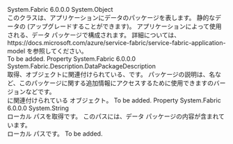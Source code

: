 <Type Name="DataPackage" FullName="System.Fabric.DataPackage">
  <TypeSignature Language="C#" Value="public sealed class DataPackage" />
  <TypeSignature Language="ILAsm" Value=".class public auto ansi sealed beforefieldinit DataPackage extends System.Object" />
  <TypeSignature Language="DocId" Value="T:System.Fabric.DataPackage" />
  <TypeSignature Language="VB.NET" Value="Public NotInheritable Class DataPackage" />
  <TypeSignature Language="F#" Value="type DataPackage = class" />
  <AssemblyInfo>
    <AssemblyName>System.Fabric</AssemblyName>
    <AssemblyVersion>6.0.0.0</AssemblyVersion>
  </AssemblyInfo>
  <Base>
    <BaseTypeName>System.Object</BaseTypeName>
  </Base>
  <Interfaces />
  <Docs>
    <summary>
      <para>このクラスは、アプリケーションにデータのパッケージを表します。 静的なデータの (アップグレードすることができます)。 アプリケーションによって使用される、データ パッケージで構成されます。 詳細については、https://docs.microsoft.com/azure/service-fabric/service-fabric-application-model を参照してください。</para>
    </summary>
    <remarks>To be added.</remarks>
  </Docs>
  <Members>
    <Member MemberName="Description">
      <MemberSignature Language="C#" Value="public System.Fabric.Description.DataPackageDescription Description { get; }" />
      <MemberSignature Language="ILAsm" Value=".property instance class System.Fabric.Description.DataPackageDescription Description" />
      <MemberSignature Language="DocId" Value="P:System.Fabric.DataPackage.Description" />
      <MemberSignature Language="VB.NET" Value="Public ReadOnly Property Description As DataPackageDescription" />
      <MemberSignature Language="F#" Value="member this.Description : System.Fabric.Description.DataPackageDescription" Usage="System.Fabric.DataPackage.Description" />
      <MemberType>Property</MemberType>
      <AssemblyInfo>
        <AssemblyName>System.Fabric</AssemblyName>
        <AssemblyVersion>6.0.0.0</AssemblyVersion>
      </AssemblyInfo>
      <ReturnValue>
        <ReturnType>System.Fabric.Description.DataPackageDescription</ReturnType>
      </ReturnValue>
      <Docs>
        <summary>
          <para>取得、<see cref="T:System.Fabric.Description.PackageDescription" />オブジェクトに関連付けられている、<see cref="T:System.Fabric.DataPackage" />です。 パッケージの説明は、名など、このパッケージに関する追加情報にアクセスするために使用できますのバージョンなどです。 </para>
        </summary>
        <value>
          <para><see cref="T:System.Fabric.Description.PackageDescription" /> に関連付けられている <see cref="T:System.Fabric.DataPackage" /> オブジェクト。</para>
        </value>
        <remarks>To be added.</remarks>
      </Docs>
    </Member>
    <Member MemberName="Path">
      <MemberSignature Language="C#" Value="public string Path { get; }" />
      <MemberSignature Language="ILAsm" Value=".property instance string Path" />
      <MemberSignature Language="DocId" Value="P:System.Fabric.DataPackage.Path" />
      <MemberSignature Language="VB.NET" Value="Public ReadOnly Property Path As String" />
      <MemberSignature Language="F#" Value="member this.Path : string" Usage="System.Fabric.DataPackage.Path" />
      <MemberType>Property</MemberType>
      <AssemblyInfo>
        <AssemblyName>System.Fabric</AssemblyName>
        <AssemblyVersion>6.0.0.0</AssemblyVersion>
      </AssemblyInfo>
      <ReturnValue>
        <ReturnType>System.String</ReturnType>
      </ReturnValue>
      <Docs>
        <summary>
          <para>ローカル パスを取得<see cref="T:System.Fabric.DataPackage" />です。 このパスには、データ パッケージの内容が含まれています。</para>
        </summary>
        <value>
          <para>ローカル パス<see cref="T:System.Fabric.DataPackage" />です。</para>
        </value>
        <remarks>To be added.</remarks>
      </Docs>
    </Member>
  </Members>
</Type>